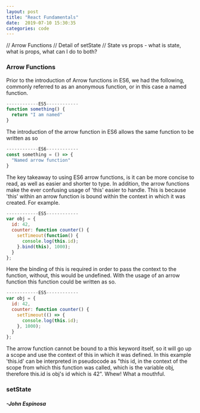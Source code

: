 ```yaml
---
layout: post
title: "React Fundamentals"
date:  2019-07-10 15:30:35
categories: code
---
```

// Arrow Functions 
// Detail of setState
// State vs props - what is state, what is props, what can I do to both?

### Arrow Functions

Prior to the introduction of Arrow functions in ES6, we had the following, commonly referred to as an anonymous function, or in this case a named function.

```javascript
------------ES5------------
function something() {
  return "I am named"
}
```

The introduction of the arrow function in ES6 allows the same function to be written as so

```javascript
------------ES6------------
const something = () => {
  "Named arrow function"
}
```

The key takeaway to using ES6 arrow functions, is it can be more concise to read, as well as easier and shorter to type. In addition, the arrow functions make the ever confusing usage of 'this' easier to handle. This is because 'this' within an arrow function is bound within the context in which it was created. For example. 

```javascript
------------ES5------------
var obj = {
  id: 42,
  counter: function counter() {
    setTimeout(function() {
      console.log(this.id);
    }.bind(this), 1000);
  }
};
```

Here the binding of this is required in order to pass the context to the function, without, this would be undefined. With the usage of an arrow function this function could be written as so. 

```javascript
------------ES5------------
var obj = {
  id: 42,
  counter: function counter() {
    setTimeout(() => {
      console.log(this.id);
    }, 1000);
  }
};
```

The arrow function cannot be bound to a this keyword itself, so it will go up a scope and use the context of this in which it was defined. In this example 'this.id' can be interpreted in pseudocode as "this id, in the context of the scope from which this function was called, which is the variable obj, therefore this.id is obj's id which is 42". Whew! What a mouthful. 

### setState





#### _-John Espinosa_  